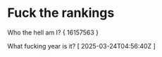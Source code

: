 # Fuck the rankings

Who the hell am I?
{ 16157563 }

What fucking year is it?
[ 2025-03-24T04:56:40Z ]
